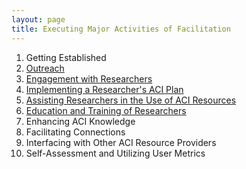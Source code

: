 ```yaml
---
layout: page
title: Executing Major Activities of Facilitation
---
```


1. Getting Established
2. [Outreach](02-outreach)
3. [Engagement with Researchers](03-engagement)
4. [Implementing a Researcher's ACI Plan](04-aci_plan)
5. [Assisting Researchers in the Use of ACI Resources](05-assistance)
6. [Education and Training of Researchers](06-education)
7. Enhancing ACI Knowledge
8. Facilitating Connections
9. Interfacing with Other ACI Resource Providers
10. Self-Assessment and Utilizing User Metrics


